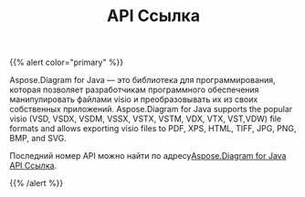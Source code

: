 ﻿---
title: API Ссылка
type: docs
weight: 70
url: /ru/java/api-reference/
---
{{% alert color="primary" %}} 

Aspose.Diagram for Java — это библиотека для программирования, которая позволяет разработчикам программного обеспечения манипулировать файлами visio и преобразовывать их из своих собственных приложений. Aspose.Diagram for Java supports the popular visio (VSD, VSDX, VSDM, VSSX, VSTX, VSTM, VDX, VTX, VST,VDW) file formats and allows exporting visio files to PDF, XPS, HTML, TIFF, JPG, PNG, BMP, and SVG.

Последний номер API можно найти по адресу[Aspose.Diagram for Java API Ссылка](https://reference.aspose.com/diagram/java).

{{% /alert %}}
